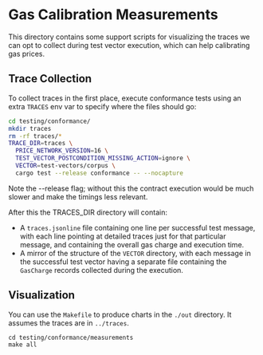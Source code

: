 # Gas Calibration Measurements

This directory contains some support scripts for visualizing the traces we can opt to collect
during test vector execution, which can help calibrating gas prices.

## Trace Collection

To collect traces in the first place, execute conformance tests using an extra `TRACES` env var
to specify where the files should go:

```bash
cd testing/conformance/
mkdir traces
rm -rf traces/*
TRACE_DIR=traces \
  PRICE_NETWORK_VERSION=16 \
  TEST_VECTOR_POSTCONDITION_MISSING_ACTION=ignore \
  VECTOR=test-vectors/corpus \
  cargo test --release conformance -- --nocapture
```

Note the --release flag; without this the contract execution would be much slower and make the timings less relevant.

After this the TRACES_DIR directory will contain:

* A `traces.jsonline` file containing one line per successful test message, with each line pointing at detailed traces just for that particular message, and containing the overall gas charge and execution time.
* A mirror of the structure of the `VECTOR` directory, with each message in the successful test vector having a separate file containing the `GasCharge` records collected during the execution.


## Visualization

You can use the `Makefile` to produce charts in the `./out` directory. It assumes the traces are in `../traces`.

```shell
cd testing/conformance/measurements
make all
```
